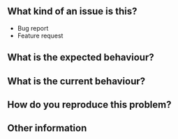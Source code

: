 <!-- If this is a security issue or information leakage (having access to something you (probably) shouldn't), please send an email rather than opening a public issue. -->

## What kind of an issue is this?

- Bug report
- Feature request


## What is the expected behaviour?


## What is the current behaviour?

<!-- if this is a bug report -->


## How do you reproduce this problem? 

<!-- if this is a bug report -->
<!-- provide steps to reproduce this problem, preferably in a bullet point list -->


## Other information

<!-- include screenshots if appropriate -->
<!-- add labels you see fit. please do not exaggerate. -->
